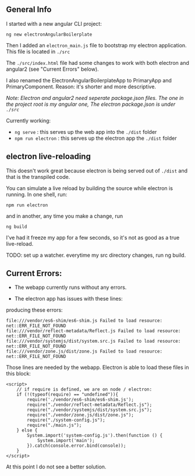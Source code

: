 

## General Info

I started with a new angular CLI project: 

    ng new electronAngularBoilerplate

Then I added an `electron_main.js` file to bootstrap my electron application. This file is located in `./src` 

The `./src/index.html` file had some changes to work with both electron and angular2 (see "Current Errors" below).

I also renamed the ElectronAngularBoilerplateApp to PrimaryApp and PrimaryComponent. Reason: it's shorter and more descriptive.

_Note: Electron and angular2 need seperate package.json files. The one in the project root is my angular one, The electron package.json is under `./src`_

Currently working:

- `ng serve` : this serves up the web app into the `./dist` folder  
- `npm run electron` : this serves up the electron app the `./dist` folder

## electron live-reloading 

This doesn't work great because electron is being served out of `./dist` and that is the transpiled code.

You can simulate a live reload by building the source while electron is running. In one shell, run:

    npm run electron
    
and in another, any time you make a change, run 

    ng build
    
I've had it freeze my app for a few seconds, so it's not as good as a true live-reload.

TODO: set up a watcher. everytime my src directory changes, run ng build. 

## Current Errors:

- The webapp currently runs without any errors.
- The electron app has issues with these lines:


    <!--will give errors in electron... oh well-->
    <script src="vendor/es6-shim/es6-shim.js"></script>
    <script src="vendor/reflect-metadata/Reflect.js"></script>
    <script src="vendor/systemjs/dist/system.src.js"></script>
    <script src="vendor/zone.js/dist/zone.js"></script>


producing these errors:

    file:///vendor/es6-shim/es6-shim.js Failed to load resource: net::ERR_FILE_NOT_FOUND
    file:///vendor/reflect-metadata/Reflect.js Failed to load resource: net::ERR_FILE_NOT_FOUND
    file:///vendor/systemjs/dist/system.src.js Failed to load resource: net::ERR_FILE_NOT_FOUND
    file:///vendor/zone.js/dist/zone.js Failed to load resource: net::ERR_FILE_NOT_FOUND

Those lines are needed by the webapp. Electron is able to load these files in this block:

    <script>
        // if require is defined, we are on node / electron:
        if (!(typeof(require) == "undefined")){
            require('./vendor/es6-shim/es6-shim.js');
            require("./vendor/reflect-metadata/Reflect.js");
            require("./vendor/systemjs/dist/system.src.js");
            require("./vendor/zone.js/dist/zone.js");
            require("./system-config.js");
            require("./main.js");
        } else {
            System.import('system-config.js').then(function () {
                System.import('main');
            }).catch(console.error.bind(console));      
        }
    </script>
    
At this point I do not see a better solution.